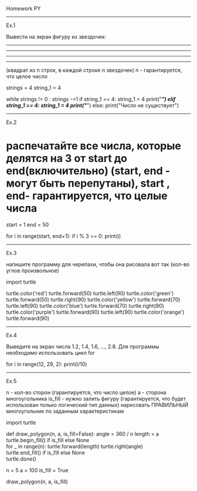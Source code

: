 Homework PY

-----------------------------------------------

Ex.1

Вывести на экран фигуру из звездочек:
*******
*******
*******
*******
(квадрат из n строк, в каждой строке n звездочек)
n - гарантируется, что целое число

strings = 4
string_1 = 4

while strings != 0 :
    strings -=1
    if string_1 == 4:
        string_1 = 4
        print("*******")
    elif string_1 == 4:
        string_1 = 4
        print("*******")
    else:
        print("Число не существует")

-----------------------------------------------

Ex.2

# распечатайте все числа, которые делятся на 3 от start до end(включительно) (start, end - могут быть перепутаны), start , end- гарантируется, что целые числа

start = 1
end = 50

for i in range(start, end+1):
    if i % 3 == 0:
        print(i)

-----------------------------------------------

Ex.3

напишите программу для черепахи, чтобы она рисовала вот так  (кол-во углов произвольное)

import turtle

turtle.color('red')
turtle.forward(50)
turtle.left(90)
turtle.color('green')
turtle.forward(50)
turtle.right(90)
turtle.color('yellow')
turtle.forward(70)
turtle.left(90)
turtle.color('blue')
turtle.forward(70)
turtle.right(90)
turtle.color('purple')
turtle.forward(90)
turtle.left(90)
turtle.color('orange')
turtle.forward(90)

-----------------------------------------------

Ex.4

Выведите на экран числа 1.2, 1.4, 1.6, ..., 2.8. Для программы необходимо использовать цикл for

for i in range(12, 29, 2):
    print(i/10)

-----------------------------------------------

Ex.5

n - кол-во сторон (гарантируется, что число целое)
a - сторона многоугольника
is_fill - нужно залить фигуру (гарантируется, что будет использован только логический тип данных)
нарисовать ПРАВИЛЬНЫЙ многоугольник по заданным характеристикам 

import turtle

def draw_polygon(n, a, is_fill=False):
    angle = 360 / n
    length = a
    turtle.begin_fill() if is_fill else None  
    for _ in range(n):
        turtle.forward(length)
        turtle.right(angle)       
    turtle.end_fill() if is_fill else None  
    turtle.done()

n = 5
a = 100
is_fill = True

draw_polygon(n, a, is_fill)

